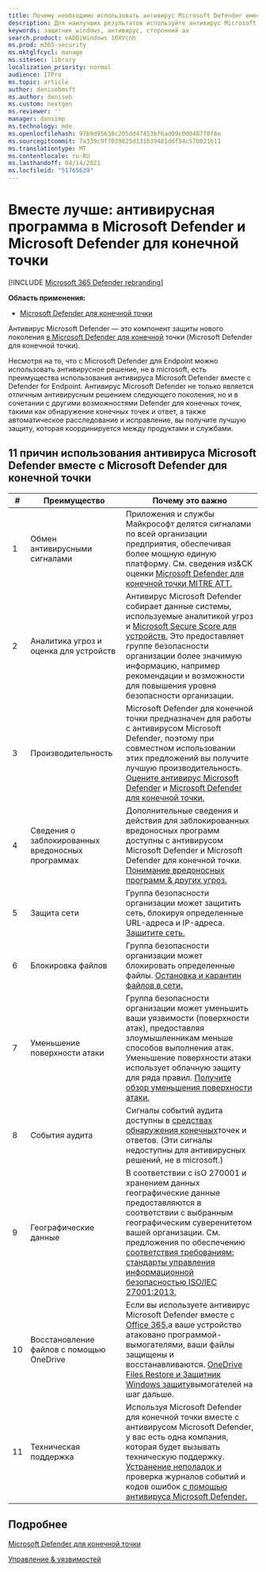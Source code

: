 ```yaml
---
title: Почему необходимо использовать антивирус Microsoft Defender вместе с Microsoft Defender для конечной точки
description: Для наилучших результатов используйте антивирус Microsoft Defender вместе с другими предложениями Майкрософт.
keywords: защитник windows, антивирус, сторонний av
search.product: eADQiWindows 10XVcnh
ms.prod: m365-security
ms.mktglfcycl: manage
ms.sitesec: library
localization_priority: normal
audience: ITPro
ms.topic: article
author: denisebmsft
ms.author: deniseb
ms.custom: nextgen
ms.reviewer: ''
manager: dansimp
ms.technology: mde
ms.openlocfilehash: 97b9d95638c205dd47453bf6ad09c0d0487f0f8e
ms.sourcegitcommit: 7a339c9f7039825d131b39481ddf54c57b021b11
ms.translationtype: MT
ms.contentlocale: ru-RU
ms.lasthandoff: 04/14/2021
ms.locfileid: "51765639"
---
```

# <a name="better-together-microsoft-defender-antivirus-and-microsoft-defender-for-endpoint"></a>Вместе лучше: антивирусная программа в Microsoft Defender и Microsoft Defender для конечной точки

[!INCLUDE [Microsoft 365 Defender rebranding](../../includes/microsoft-defender.md)]


**Область применения:**

- [Microsoft Defender для конечной точки](/microsoft-365/security/defender-endpoint)

Антивирус Microsoft Defender — это компонент защиты нового поколения [в Microsoft Defender для конечной](/microsoft-365/security/defender-endpoint/microsoft-defender-endpoint) точки (Microsoft Defender для конечной точки). 

Несмотря на то, что с Microsoft Defender для Endpoint можно использовать антивирусное решение, не в microsoft, есть преимущества использования антивируса Microsoft Defender вместе с Defender for Endpoint. Антивирус Microsoft Defender не только является отличным антивирусным решением следующего поколения, но и [](/microsoft-365/security/defender-endpoint/overview-endpoint-detection-response) в сочетании с другими возможностями Defender для конечных точек, такими как обнаружение конечных точек и ответ, а также автоматическое расследование и исправление, [](/microsoft-365/security/defender-endpoint/automated-investigations)вы получите лучшую защиту, которая координируется между продуктами и службами. 

## <a name="11-reasons-to-use-microsoft-defender-antivirus-together-with-microsoft-defender-for-endpoint"></a>11 причин использования антивируса Microsoft Defender вместе с Microsoft Defender для конечной точки

|# |Преимущество  |Почему это важно |
|--|--|--|
|1|Обмен антивирусными сигналами |Приложения и службы Майкрософт делятся сигналами по всей организации предприятия, обеспечивая более мощную единую платформу. См. сведения из&CK оценки [Microsoft Defender для конечной точки MITRE ATT.](https://www.microsoft.com/security/blog/2018/12/03/insights-from-the-mitre-attack-based-evaluation-of-windows-defender-atp/) |
|2|Аналитика угроз и оценка для устройств |Антивирус Microsoft Defender собирает данные системы, [](/microsoft-365/security/defender-endpoint/threat-analytics) используемые аналитикой угроз и [Microsoft Secure Score для устройств.](/microsoft-365/security/defender-endpoint/tvm-microsoft-secure-score-devices) Это предоставляет группе безопасности организации более значимую информацию, например рекомендации и возможности для повышения уровня безопасности организации. |
|3|Производительность |Microsoft Defender для конечной точки предназначен для работы с антивирусом Microsoft Defender, поэтому при совместном использовании этих предложений вы получите лучшую производительность. [Оцените антивирус Microsoft Defender](evaluate-microsoft-defender-antivirus.md) и [Microsoft Defender для конечной точки.](/microsoft-365/security/defender-endpoint/evaluate-mde)|
|4 |Сведения о заблокированных вредоносных программах |Дополнительные сведения и действия для заблокированных вредоносных программ доступны с антивирусом Microsoft Defender и Microsoft Defender для конечной точки. [Понимание вредоносных программ & других угроз.](/windows/security/threat-protection/intelligence/understanding-malware)|
|5 |Защита сети |Группа безопасности организации может защитить сеть, блокируя определенные URL-адреса и IP-адреса. [Защитите сеть.](/microsoft-365/security/defender-endpoint/network-protection)|
|6 |Блокировка файлов |Группа безопасности организации может блокировать определенные файлы. [Остановка и карантин файлов в сети.](/microsoft-365/security/defender-endpoint/respond-file-alerts#stop-and-quarantine-files-in-your-network)|
|7 |Уменьшение поверхности атаки |Группа безопасности организации может уменьшить ваши уязвимости (поверхности атак), предоставляя злоумышленникам меньше способов выполнения атак. Уменьшение поверхности атаки использует облачную защиту для ряда правил. [Получите обзор уменьшения поверхности атаки.](/microsoft-365/security/defender-endpoint/overview-attack-surface-reduction)|
|8 |События аудита |Сигналы событий аудита доступны в [средствах обнаружения конечных](/microsoft-365/security/defender-endpoint/overview-endpoint-detection-response)точек и ответов. (Эти сигналы недоступны для антивирусных решений, не в microsoft.) |
|9 |Географические данные |В соответствии с isO 270001 и хранением данных географические данные предоставляются в соответствии с выбранным географическим суверенитетом вашей организации. См. предложения по обеспечению [соответствия требованиям: стандарты управления информационной безопасностью ISO/IEC 27001:2013.](/microsoft-365/compliance/offering-iso-27001) |
|10 |Восстановление файлов с помощью OneDrive |Если вы используете антивирус Microsoft Defender вместе с [Office 365,](/Office365/Enterprise)а ваше устройство атаковано программой-вымогателями, ваши файлы защищены и восстанавливаются. [OneDrive Files Restore и Защитник Windows защиту](https://techcommunity.microsoft.com/t5/Microsoft-OneDrive-Blog/OneDrive-Files-Restore-and-Windows-Defender-takes-ransomware/ba-p/188001)вымогателей на шаг дальше.|
|11|Техническая поддержка |Используя Microsoft Defender для конечной точки вместе с антивирусом Microsoft Defender, у вас есть одна компания, которая будет вызывать техническую поддержку. [Устранение неполадок и](/microsoft-365/security/defender-endpoint/troubleshoot-mde) проверка журналов событий и кодов ошибок [с помощью антивируса Microsoft Defender.](troubleshoot-microsoft-defender-antivirus.md) |


## <a name="learn-more"></a>Подробнее

[Microsoft Defender для конечной точки](/microsoft-365/security/defender-endpoint/microsoft-defender-endpoint)

[Управление & уязвимостей](/microsoft-365/security/defender-endpoint/next-gen-threat-and-vuln-mgt)